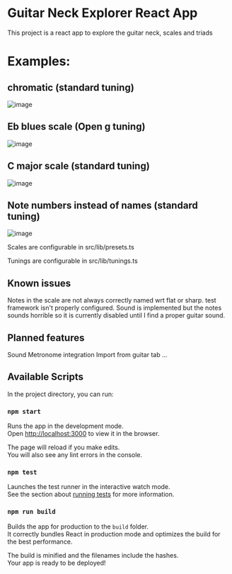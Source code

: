 # Guitar Neck Explorer React App

This project is a react app to explore the guitar neck, scales and triads

# Examples:

## chromatic (standard tuning)
![image](https://github.com/gdoct/neckexplorer/assets/11509384/dfb43002-9976-4e4b-8c4c-27f0ac51d6d4)

## Eb blues scale (Open g tuning)
![image](https://github.com/gdoct/neckexplorer/assets/11509384/057a6420-2da3-4255-b9a8-a44a4c4c80e4)

## C major scale (standard tuning)
![image](https://github.com/gdoct/neckexplorer/assets/11509384/2afdbe63-7c1a-447f-b875-4fdc81356db1)

## Note numbers instead of names (standard tuning)
![image](https://github.com/gdoct/neckexplorer/assets/11509384/d8927dca-1e0f-451a-9aec-17e88bf7c79d)

Scales are configurable in src/lib/presets.ts

Tunings are configurable in src/lib/tunings.ts

## Known issues
Notes in the scale are not always correctly named wrt flat or sharp.
test framework isn't properly configured.
Sound is implemented but the notes sounds horrible so it is currently disabled until I find a proper guitar sound.

## Planned features
Sound
Metronome integration
Import from guitar tab
...

## Available Scripts

In the project directory, you can run: 

### `npm start`

Runs the app in the development mode.\
Open [http://localhost:3000](http://localhost:3000) to view it in the browser.

The page will reload if you make edits.\
You will also see any lint errors in the console.

### `npm test`

Launches the test runner in the interactive watch mode.\
See the section about [running tests](https://facebook.github.io/create-react-app/docs/running-tests) for more information.

### `npm run build`

Builds the app for production to the `build` folder.\
It correctly bundles React in production mode and optimizes the build for the best performance.

The build is minified and the filenames include the hashes.\
Your app is ready to be deployed!
